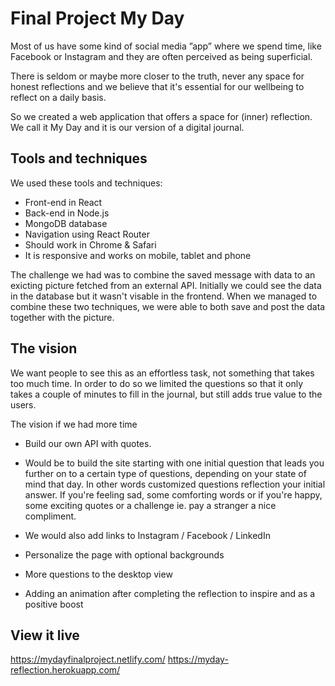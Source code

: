 # Final Project My Day

Most of us have some kind of social media ”app” where we spend time, like Facebook or Instagram and they are often perceived as being superficial.

There is seldom or maybe more closer to the truth, never any space for honest reflections and we believe that it's essential for our wellbeing to reflect on a daily basis.

So we created a web application that offers a space for (inner) reflection.
We call it My Day and it is our version of a digital journal.

## Tools and techniques

We used these tools and techniques:
- Front-end in React 
- Back-end in Node.js
- MongoDB database
- Navigation using React Router
- Should work in Chrome & Safari
- It is responsive and works on mobile, tablet and phone

The challenge we had was to combine the saved message with data to an exicting picture fetched from an external API. 
Initially we could see the data in the database but it wasn't visable in the frontend. When we managed to combine these two techniques, we were able to both save and post the data together with the picture. 

## The vision

We want people to see this as an effortless task, not something that takes too much time. In order to do so we limited the questions so that it only takes a couple of minutes to fill in the journal, but still adds true value to the users. 

The vision if we had more time
- Build our own API with quotes. 
- Would be to build the site starting with one initial question that leads you further on to a certain type of questions, depending on your state of mind that day. In other words customized questions reflection your initial answer. If you're feeling sad, some comforting words or if you're happy, some exciting quotes or a challenge ie. pay a stranger a nice compliment.

- We would also add links to Instagram / Facebook / LinkedIn
- Personalize the page with optional backgrounds
- More questions to the desktop view
- Adding an animation after completing the reflection to inspire and as a positive boost


## View it live

https://mydayfinalproject.netlify.com/
https://myday-reflection.herokuapp.com/

